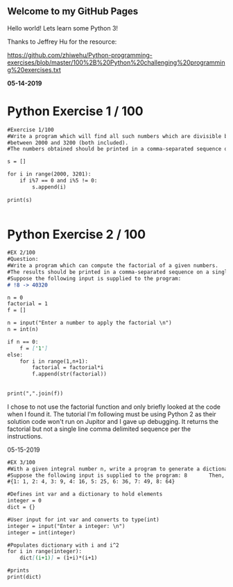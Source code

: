 ## Welcome to my GitHub Pages

Hello world! Lets learn some Python 3!


Thanks to Jeffrey Hu for the resource:

https://github.com/zhiwehu/Python-programming-exercises/blob/master/100%2B%20Python%20challenging%20programming%20exercises.txt

__05-14-2019__

# Python Exercise 1 / 100

```markdown
#Exercise 1/100
#Write a program which will find all such numbers which are divisible by 7 but are not a multiple of 5,
#between 2000 and 3200 (both included).
#The numbers obtained should be printed in a comma-separated sequence on a single line.

s = []

for i in range(2000, 3201):
    if i%7 == 0 and i%5 != 0:
        s.append(i)
    
print(s)
    
```

# Python Exercise 2 / 100

```markdown
#EX 2/100
#Question:
#Write a program which can compute the factorial of a given numbers.
#The results should be printed in a comma-separated sequence on a single line.
#Suppose the following input is supplied to the program:
# !8 -> 40320

n = 0
factorial = 1
f = []

n = input("Enter a number to apply the factorial \n")
n = int(n)

if n == 0:
    f = ['1']
else:    
    for i in range(1,n+1):
        factorial = factorial*i
        f.append(str(factorial))
    
    
print(",".join(f)) 
```

I chose to not use the factorial function and only briefly looked at the code when I found it. The tutorial I'm following must be using Python 2 as their solution code won't run on Jupitor and I gave up debugging. It returns the factorial but not a single line comma delimited sequence per the instructions.


05-15-2019

```markdown
#EX 3/100
#With a given integral number n, write a program to generate a dictionary that contains (i, i*i) such that is an integral number between #1 and n (both included). and then the program should print the dictionary.
#Suppose the following input is supplied to the program: 8       Then, the output should be:
#{1: 1, 2: 4, 3: 9, 4: 16, 5: 25, 6: 36, 7: 49, 8: 64}

#Defines int var and a dictionary to hold elements    
integer = 0
dict = {}

#User input for int var and converts to type(int)
integer = input("Enter a integer: \n")
integer = int(integer)

#Populates dictionary with i and i^2
for i in range(integer):
    dict[(i+1)] = (1+i)*(i+1)

#prints    
print(dict)
```
